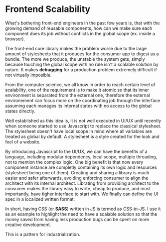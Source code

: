 # Frontend Scalability

What's bothering front-end engineers in the past few years is, that with the growing demand of reusable components, how can we make sure each component does its job without conflicts in the global scope (ex. inside a browser). 

The front-end core library makes the problem worse due to the large amount of stylesheets that it produces for the consumer app to digest as a bundle. The more we produce, the unstable the system gets, simply because touching the global scope with no rule isn't a scalable solution by nature. It makes **debugging** for a production problem extremely difficult if not virtually imposible.

From the computer science, we all know in order to reach certain level of scalability, one of the requirement is to make it atomic so that its inner environment is separated from the external one, therefore the external environement can  focus more on the coordinating job through the interface assuming each manages its internal states with no access to the global states directly. 

Well established as this idea is, it is not well executed in UI/UX until recently when someone started to use Javascript to replace the classical stylesheet. The stylesheet doesn't have local scope in mind where all variables are treated as global by default. A stylesheet is a style created for the look and feel of a website.

By introducing Javascript to the UI/UX, we can have the benefits of a language, including modular dependency, local scope, multiple threading, not to mention the complex logic. One big benefit is that now every component  instance are completly containing its own logic and resources (stylesheet being one of them). Creating and sharing a library is much easier and safer afterwards, avoiding enforcing consumer to align the architect with its internal architect. Librating from providing architect to the consumer makes the library easy to write, cheap to produce, and most importantly, have tigher interface to start with. We finally can define the UI spec in a localized written format.  

In short, having CSS (or **SASS**) written in JS is termed as CSS-in-JS. I use it as an example to highlight the need to have a scalable solution so that the money saved from having less production bugs can be spent on more creative development. 

This is a pattern for industrialization.